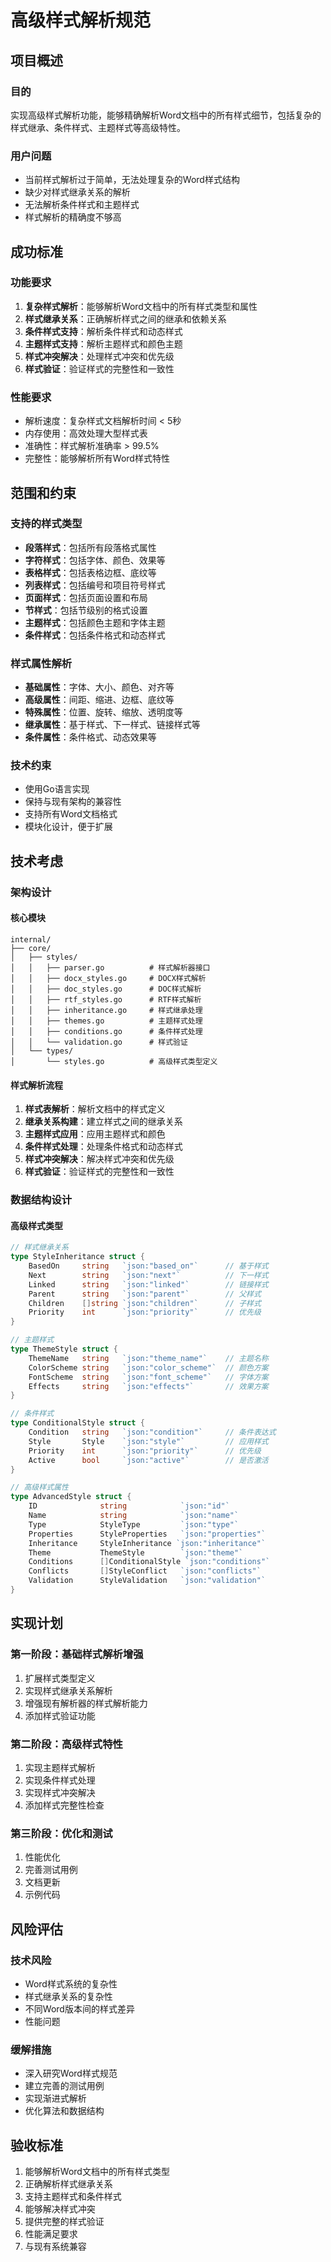 # 高级样式解析规范

## 项目概述

### 目的
实现高级样式解析功能，能够精确解析Word文档中的所有样式细节，包括复杂的样式继承、条件样式、主题样式等高级特性。

### 用户问题
- 当前样式解析过于简单，无法处理复杂的Word样式结构
- 缺少对样式继承关系的解析
- 无法解析条件样式和主题样式
- 样式解析的精确度不够高

## 成功标准

### 功能要求
1. **复杂样式解析**：能够解析Word文档中的所有样式类型和属性
2. **样式继承关系**：正确解析样式之间的继承和依赖关系
3. **条件样式支持**：解析条件样式和动态样式
4. **主题样式支持**：解析主题样式和颜色主题
5. **样式冲突解决**：处理样式冲突和优先级
6. **样式验证**：验证样式的完整性和一致性

### 性能要求
- 解析速度：复杂样式文档解析时间 < 5秒
- 内存使用：高效处理大型样式表
- 准确性：样式解析准确率 > 99.5%
- 完整性：能够解析所有Word样式特性

## 范围和约束

### 支持的样式类型
- **段落样式**：包括所有段落格式属性
- **字符样式**：包括字体、颜色、效果等
- **表格样式**：包括表格边框、底纹等
- **列表样式**：包括编号和项目符号样式
- **页面样式**：包括页面设置和布局
- **节样式**：包括节级别的格式设置
- **主题样式**：包括颜色主题和字体主题
- **条件样式**：包括条件格式和动态样式

### 样式属性解析
- **基础属性**：字体、大小、颜色、对齐等
- **高级属性**：间距、缩进、边框、底纹等
- **特殊属性**：位置、旋转、缩放、透明度等
- **继承属性**：基于样式、下一样式、链接样式等
- **条件属性**：条件格式、动态效果等

### 技术约束
- 使用Go语言实现
- 保持与现有架构的兼容性
- 支持所有Word文档格式
- 模块化设计，便于扩展

## 技术考虑

### 架构设计

#### 核心模块
```
internal/
├── core/
│   ├── styles/
│   │   ├── parser.go          # 样式解析器接口
│   │   ├── docx_styles.go     # DOCX样式解析
│   │   ├── doc_styles.go      # DOC样式解析
│   │   ├── rtf_styles.go      # RTF样式解析
│   │   ├── inheritance.go     # 样式继承处理
│   │   ├── themes.go          # 主题样式处理
│   │   ├── conditions.go      # 条件样式处理
│   │   └── validation.go      # 样式验证
│   └── types/
│       └── styles.go          # 高级样式类型定义
```

#### 样式解析流程
1. **样式表解析**：解析文档中的样式定义
2. **继承关系构建**：建立样式之间的继承关系
3. **主题样式应用**：应用主题样式和颜色
4. **条件样式处理**：处理条件格式和动态样式
5. **样式冲突解决**：解决样式冲突和优先级
6. **样式验证**：验证样式的完整性和一致性

### 数据结构设计

#### 高级样式类型
```go
// 样式继承关系
type StyleInheritance struct {
    BasedOn     string   `json:"based_on"`      // 基于样式
    Next        string   `json:"next"`          // 下一样式
    Linked      string   `json:"linked"`        // 链接样式
    Parent      string   `json:"parent"`        // 父样式
    Children    []string `json:"children"`      // 子样式
    Priority    int      `json:"priority"`      // 优先级
}

// 主题样式
type ThemeStyle struct {
    ThemeName   string   `json:"theme_name"`    // 主题名称
    ColorScheme string   `json:"color_scheme"`  // 颜色方案
    FontScheme  string   `json:"font_scheme"`   // 字体方案
    Effects     string   `json:"effects"`       // 效果方案
}

// 条件样式
type ConditionalStyle struct {
    Condition   string   `json:"condition"`     // 条件表达式
    Style       Style    `json:"style"`         // 应用样式
    Priority    int      `json:"priority"`      // 优先级
    Active      bool     `json:"active"`        // 是否激活
}

// 高级样式属性
type AdvancedStyle struct {
    ID              string            `json:"id"`
    Name            string            `json:"name"`
    Type            StyleType         `json:"type"`
    Properties      StyleProperties   `json:"properties"`
    Inheritance     StyleInheritance `json:"inheritance"`
    Theme           ThemeStyle        `json:"theme"`
    Conditions      []ConditionalStyle `json:"conditions"`
    Conflicts       []StyleConflict   `json:"conflicts"`
    Validation      StyleValidation   `json:"validation"`
}
```

## 实现计划

### 第一阶段：基础样式解析增强
1. 扩展样式类型定义
2. 实现样式继承关系解析
3. 增强现有解析器的样式解析能力
4. 添加样式验证功能

### 第二阶段：高级样式特性
1. 实现主题样式解析
2. 实现条件样式处理
3. 实现样式冲突解决
4. 添加样式完整性检查

### 第三阶段：优化和测试
1. 性能优化
2. 完善测试用例
3. 文档更新
4. 示例代码

## 风险评估

### 技术风险
- Word样式系统的复杂性
- 样式继承关系的复杂性
- 不同Word版本间的样式差异
- 性能问题

### 缓解措施
- 深入研究Word样式规范
- 建立完善的测试用例
- 实现渐进式解析
- 优化算法和数据结构

## 验收标准

1. 能够解析Word文档中的所有样式类型
2. 正确解析样式继承关系
3. 支持主题样式和条件样式
4. 能够解决样式冲突
5. 提供完整的样式验证
6. 性能满足要求
7. 与现有系统兼容 